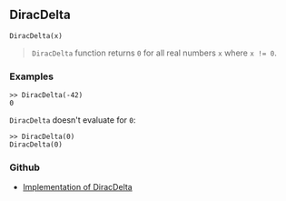 ## DiracDelta

```
DiracDelta(x)
```

> `DiracDelta` function returns `0` for all real numbers `x` where `x != 0`.
 

### Examples
```
>> DiracDelta(-42)
0
```

`DiracDelta` doesn't evaluate for `0`:

```
>> DiracDelta(0)
DiracDelta(0)
```

### Github

* [Implementation of DiracDelta](https://github.com/axkr/symja_android_library/blob/master/symja_android_library/matheclipse-core/src/main/java/org/matheclipse/core/builtin/NumberTheory.java#L1308) 
